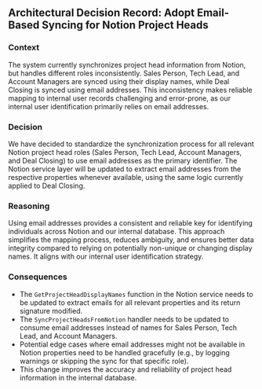 ## Architectural Decision Record: Adopt Email-Based Syncing for Notion Project Heads

### Context
The system currently synchronizes project head information from Notion, but handles different roles inconsistently. Sales Person, Tech Lead, and Account Managers are synced using their display names, while Deal Closing is synced using email addresses. This inconsistency makes reliable mapping to internal user records challenging and error-prone, as our internal user identification primarily relies on email addresses.

### Decision
We have decided to standardize the synchronization process for all relevant Notion project head roles (Sales Person, Tech Lead, Account Managers, and Deal Closing) to use email addresses as the primary identifier. The Notion service layer will be updated to extract email addresses from the respective properties whenever available, using the same logic currently applied to Deal Closing.

### Reasoning
Using email addresses provides a consistent and reliable key for identifying individuals across Notion and our internal database. This approach simplifies the mapping process, reduces ambiguity, and ensures better data integrity compared to relying on potentially non-unique or changing display names. It aligns with our internal user identification strategy.

### Consequences
- The `GetProjectHeadDisplayNames` function in the Notion service needs to be updated to extract emails for all relevant properties and its return signature modified.
- The `SyncProjectHeadsFromNotion` handler needs to be updated to consume email addresses instead of names for Sales Person, Tech Lead, and Account Managers.
- Potential edge cases where email addresses might not be available in Notion properties need to be handled gracefully (e.g., by logging warnings or skipping the sync for that specific role).
- This change improves the accuracy and reliability of project head information in the internal database.